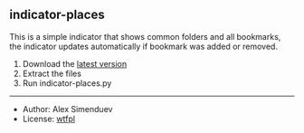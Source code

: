indicator-places
----------------

This is a simple indicator that shows common folders and all bookmarks, the indicator updates automatically if bookmark was added or removed.

1. Download the [latest version](https://github.com/shamil/indicator-places/archive/master.zip)
2. Extract the files
3. Run indicator-places.py

***

- Author: Alex Simenduev
- License: [wtfpl](http://www.wtfpl.net/txt/copying/)

